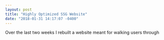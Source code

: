 ```yaml
---
layout: post
title: "Highly Optimized SSG Website"
date: "2018-01-31 14:17:07 -0400"
---
```


Over the last two weeks I rebuilt a website meant for walking users through 